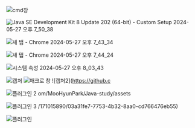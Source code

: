 
![cmd창](https://github.com/MooHyunPark/Java-study/assets/171015890/803dfb12-15f2-4c41-a268-658ed449ecf4)

![Java SE Development Kit 8 Update 202 (64-bit) - Custom Setup 2024-05-27 오후 7_50_38](https://github.com/MooHyunPark/Java-study/assets/171015890/17b595e2-8ca1-420b-80ae-62036f16ca88)

![새 탭 - Chrome 2024-05-27 오후 7_43_34](https://github.com/MooHyunPark/Java-study/assets/171015890/f23aa369-12e7-4b2c-a100-f77fa63bd945)

![새 탭 - Chrome 2024-05-27 오후 7_44_24](https://github.com/MooHyunPark/Java-study/assets/171015890/9b7abba8-5606-43fd-b8a4-d52647957bb8)

![시스템 속성 2024-05-27 오후 8_03_43](https://github.com/MooHyunPark/Java-study/assets/171015890/2bd69c58-a953-4c25-92fc-e30d3897c48a)

![캡처](https://github.com/MooHyunPark/Java-study/assets/171015890/6e432e08-c8bb-47de-ac01-97f12b81fd4b)
![매크로 창](https://github.com/MooHyunPark/Java-study/assets/171015890/d0e27d70-cedc-4203-a2ba-6d6315dbac93)
![캡처2](https://github.c

![플러그인 2](https://github.com/MooHyunPark/Java-study/assets/171015890/57158802-a950-4b54-a89d-8d66281f46e9)
om/MooHyunPark/Java-study/assets

![플러그인 3](https://github.com/MooHyunPark/Java-study/assets/171015890/79597875-8cd9-4a19-88c5-c938eafc8a87)
/171015890/03a31fe7-7753-4b32-8aa0-cd766476eb55)

![플러그인](https://github.com/MooHyunPark/Java-study/assets/171015890/e904ff65-67a3-4eee-ad6a-86ddb755dc2a)
